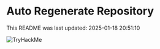# Auto Regenerate Repository

This README was last updated: 2025-01-18 20:51:10

 ![TryHackMe](https://tryhackme.com/badge/533634)